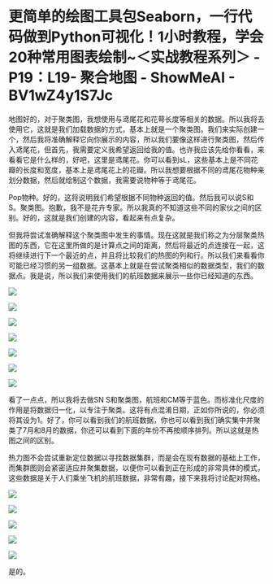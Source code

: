 # 更简单的绘图工具包Seaborn，一行代码做到Python可视化！1小时教程，学会20种常用图表绘制~＜实战教程系列＞ - P19：L19- 聚合地图 - ShowMeAI - BV1wZ4y1S7Jc

地图好的，对于聚类图，我想使用与鸢尾花和花萼长度等相关的数据。所以我将去使用它，这就是我们加载数据的方式，基本上就是一个聚类图。我们来实际创建一个，然后我将准确解释它向你展示的内容，所以我们要像这样进行聚类图，然后传入鸢尾花，但首先，我需要定义我希望返回给我的值。也许我应该先给你看看，来看看它是什么样的，好吧，这里是鸢尾花。你可以看到sL，这些基本上是不同花瓣的长度和宽度，基本上是鸢尾花上的花瓣。所以我想要根据不同的鸢尾花物种来划分数据，然后就绘制这个数据，我需要说物种等于鸢尾花。

Pop物种。好的，这将说明我们希望根据不同物种返回的值。然后我可以说S和S。聚类图。抱歉，我不是花卉专家。所以我真的不知道这些不同的家伙之间的区别。好的，这就是我们创建的内容，看起来有点复杂。

但我将尝试准确解释这个聚类图中发生的事情。现在这就是我们称之为分层聚类热图的东西，它在这里所做的是计算点之间的距离，然后将最近的点连接在一起，这将继续进行下一个最近的点，并且将比较我们的热图的列和行。所以我们来看看你可能已经习惯的另一组数据。这基本上就是在尝试聚类相似的数据类型，我们的数据点。我是说，所以我们来使用我们的航班数据来展示一些你已经知道的东西。

![](img/4424d81c5d71ac4a092f3c46d37e5e96_1.png)

![](img/4424d81c5d71ac4a092f3c46d37e5e96_2.png)

![](img/4424d81c5d71ac4a092f3c46d37e5e96_3.png)

![](img/4424d81c5d71ac4a092f3c46d37e5e96_4.png)

![](img/4424d81c5d71ac4a092f3c46d37e5e96_5.png)

![](img/4424d81c5d71ac4a092f3c46d37e5e96_6.png)

![](img/4424d81c5d71ac4a092f3c46d37e5e96_7.png)

看了一点点，所以我将去做SN S和聚类图，航班和CM等于蓝色。而标准化尺度的作用是将数据归一化，以专注于聚类。这将有点混淆日期，正如你所说的，你必须将其设为1。好了，你可以看到我们的航班数据，你也可以看到我们确实集中并聚类了7月和8月的数据，你还可以看到下面的年份不再按顺序排列。所以这就是热图之间的区别。

热力图不会尝试重新定位数据以寻找数据集群，而是会在现有数据的基础上工作，而集群图则会紧密适应并聚集数据，以便你可以看到正在形成的非常具体的模式，这些数据是关于人们乘坐飞机的航班数据，非常有趣，接下来我将讨论配对网格。

![](img/4424d81c5d71ac4a092f3c46d37e5e96_9.png)

![](img/4424d81c5d71ac4a092f3c46d37e5e96_10.png)

![](img/4424d81c5d71ac4a092f3c46d37e5e96_11.png)

![](img/4424d81c5d71ac4a092f3c46d37e5e96_12.png)

![](img/4424d81c5d71ac4a092f3c46d37e5e96_13.png)

是的。
